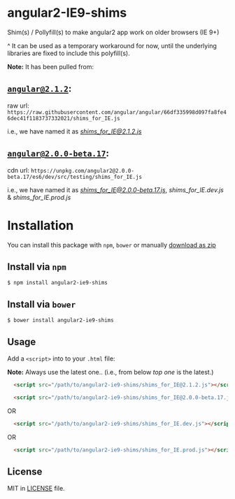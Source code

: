 angular2-IE9-shims
==================

Shim(s) / Pollyfill(s) to make angular2 app work on older browsers (IE 9+)

^ It can be used as a temporary workaround for now, until the underlying libraries are fixed to include this polyfill(s).

**Note:** It has been pulled from:

## [`angular@2.1.2`](https://github.com/angular/angular/releases/tag/2.1.2):

raw url: `https://raw.githubusercontent.com/angular/angular/66df335998d097fa8fe46dec41f1183737332021/shims_for_IE.js`

i.e., we have named it as *shims_for_IE@2.1.2.js*

## [`angular@2.0.0-beta.17`](https://github.com/angular/angular/releases/tag/2.0.0-beta.17): 

cdn url: `https://unpkg.com/angular2@2.0.0-beta.17/es6/dev/src/testing/shims_for_IE.js`

i.e., we have named it as *shims_for_IE@2.0.0-beta.17.js*, *shims_for_IE.dev.js* & *shims_for_IE.prod.js*


# Installation

You can install this package with `npm`, `bower` or manually [download as zip](https://github.com/narainsagar/angular2-ie9-shims/archive/master.zip)


## Install via `npm`

```
$ npm install angular2-ie9-shims
```

## Install via `bower`

```
$ bower install angular2-ie9-shims
```


## Usage

Add a `<script>` into to your `.html` file:

**Note:** Always use the latest one.. (i.e., from below *top one* is the latest.)

```html
  <script src="/path/to/angular2-ie9-shims/shims_for_IE@2.1.2.js"></script>
```

```html
  <script src="/path/to/angular2-ie9-shims/shims_for_IE@2.0.0-beta.17.js"></script>
```

OR

```html
  <script src="/path/to/angular2-ie9-shims/shims_for_IE.dev.js"></script>
```

OR

```html
  <script src="/path/to/angular2-ie9-shims/shims_for_IE.prod.js"></script>
```

## License

MIT in [LICENSE](/LICENSE) file.

